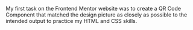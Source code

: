 My first task on the Frontend Mentor website was to create a QR Code Component that matched the design picture as closely as possible to the intended output to practice my HTML and CSS skills.
